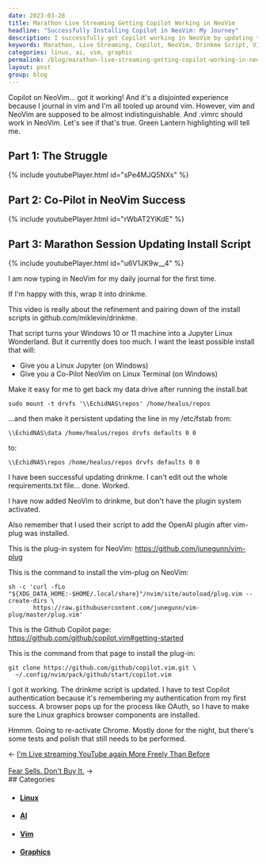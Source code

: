 ```yaml
---
date: 2023-03-28
title: Marathon Live Streaming Getting Copilot Working in NeoVim
headline: "Successfully Installing Copilot in NeoVim: My Journey"
description: I successfully got Copilot working in NeoVim by updating the drinkme script, installing vim-plug and the Copilot plug-in from Github, and testing the authentication process. Although I'm done for the night, there are still tests and polish that need to be done. Read about my journey to get Copilot working in NeoVim on my blog.
keywords: Marathon, Live Streaming, Copilot, NeoVim, Drinkme Script, Vim-Plug, Plug-in, Authentication Process, Tests, Polish, Linux, Graphics, Browser
categories: linux, ai, vim, graphic
permalink: /blog/marathon-live-streaming-getting-copilot-working-in-neovim/
layout: post
group: blog
---
```



Copilot on NeoVim... got it working! And it's a disjointed experience because I
journal in vim and I'm all tooled up around vim. However, vim and NeoVim are
supposed to be almost indistinguishable. And .vimrc should work in NeoVim.
Let's see if that's true. Green Lantern highlighting will tell me.

## Part 1: The Struggle

{% include youtubePlayer.html id="sPe4MJQ5NXs" %}

## Part 2: Co-Pilot in NeoVim Success

{% include youtubePlayer.html id="rWbAT2YiKdE" %}

## Part 3: Marathon Session Updating Install Script

{% include youtubePlayer.html id="u6V1JK9w__4" %}

I am now typing in NeoVim for my daily journal for the first time.

If I'm happy with this, wrap it into drinkme.

This video is really about the refinement and pairing down of the install
scripts in github.com/miklevin/drinkme.

That script turns your Windows 10 or 11 machine into a Jupyter Linux
Wonderland. But it currently does too much. I want the least possible install
that will:

- Give you a Linux Jupyter (on Windows)
- Give you a Co-Pilot NeoVim on Linux Terminal (on Windows)

Make it easy for me to get back my data drive after running the install.bat

    sudo mount -t drvfs '\\EchidNAS\repos' /home/healus/repos

...and then make it persistent updating the line in my /etc/fstab from:

    \\EchidNAS\data /home/healus/repos drvfs defaults 0 0

to:

    \\EchidNAS\repos /home/healus/repos drvfs defaults 0 0

I have been successful updating drinkme. I can't edit out the whole
requirements.txt file... done. Worked.

I have now added NeoVim to drinkme, but don't have the plugin system activated.

Also remember that I used their script to add the OpenAI plugin after vim-plug
was installed.

This is the plug-in system for NeoVim:
https://github.com/junegunn/vim-plug

This is the command to install the vim-plug on NeoVim:

    sh -c 'curl -fLo "${XDG_DATA_HOME:-$HOME/.local/share}"/nvim/site/autoload/plug.vim --create-dirs \
           https://raw.githubusercontent.com/junegunn/vim-plug/master/plug.vim'

This is the Github Copilot page:
https://github.com/github/copilot.vim#getting-started

This is the command from that page to install the plug-in:

    git clone https://github.com/github/copilot.vim.git \
      ~/.config/nvim/pack/github/start/copilot.vim

I got it working. The drinkme script is updated. I have to test Copilot
authentication because it's remembering my authentication from my first
success. A browser pops up for the process like OAuth, so I have to make sure
the Linux graphics browser components are installed.

Hmmm. Going to re-activate Chrome. Mostly done for the night, but there's some
tests and polish that still needs to be performed.


<div class="arrow-links"><div class="post-nav-prev"><span class="arrow">&larr;&nbsp;</span><a href="/blog/i-m-live-streaming-youtube-again-more-freely-than-before/">I'm Live streaming YouTube again More Freely Than Before</a></div> &nbsp; <div class="post-nav-next"><a href="/blog/fear-sells-don-t-buy-it/">Fear Sells. Don't Buy It.</a><span class="arrow">&nbsp;&rarr;</span></div></div>
## Categories

<ul>
<li><h4><a href='/linux/'>Linux</a></h4></li>
<li><h4><a href='/ai/'>AI</a></h4></li>
<li><h4><a href='/vim/'>Vim</a></h4></li>
<li><h4><a href='/graphic/'>Graphics</a></h4></li></ul>